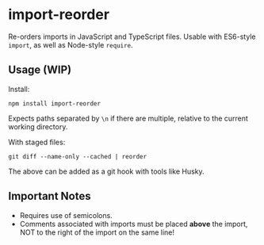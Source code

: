 # import-reorder

Re-orders imports in JavaScript and TypeScript files. Usable with ES6-style `import`, as well as Node-style `require`.

## Usage (WIP)

Install:
```
npm install import-reorder
```

Expects paths separated by `\n` if there are multiple, relative to the current working directory.

With staged files:
```
git diff --name-only --cached | reorder
```

The above can be added as a git hook with tools like Husky.

## Important Notes

- Requires use of semicolons.
- Comments associated with imports must be placed **above** the import, NOT to the right of the import on the same line!
